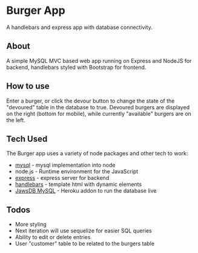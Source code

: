 # Burger App
A handlebars and express app with database connectivity.

## About
A simple MySQL MVC based web app running on Express and NodeJS for backend, handlebars styled with Bootstrap for frontend.

## How to use
Enter a burger, or click the devour button to change the state of the "devoured" table in the database to true. Devoured burgers are displayed on the right (bottom for mobile), while currently "available" burgers are on the left.

## Tech Used

The Burger app uses a variety of node packages and other tech to work:

* [mysql](https://www.npmjs.com/package/mysql) - mysql implementation into node
* node.js - Runtime environment for the JavaScript
* [express](https://www.npmjs.com/package/express) - express server for backend
* [handlebars](https://www.npmjs.com/package/handlebars) - template html with dynamic elements
* [JawsDB MySQL](https://elements.heroku.com/addons/jawsdb) - Heroku addon to run the database live



## Todos
- More styling
- Next iteration will use sequelize for easier SQL queries
- Ability to edit or delete entries
- User "customer" table to be related to the burgers table
